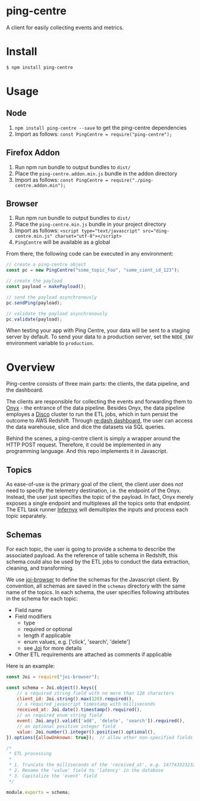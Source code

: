 # ping-centre

A client for easily collecting events and metrics.

# Install
```sh
$ npm install ping-centre
```

# Usage

## Node

1. `npm install ping-centre --save` to get the ping-centre dependencies
2. Import as follows: `const PingCentre = require("ping-centre");`

## Firefox Addon

1. Run npm run bundle to output bundles to `dist/`
2. Place the `ping-centre.addon.min.js` bundle in the addon directory
3. Import as follows: `const PingCentre = require("./ping-centre.addon.min");`

## Browser

1. Run npm run bundle to output bundles to `dist/`
2. Place the `ping-centre.min.js` bundle in your project directory
3. Import as follows: `<script type="text/javascript" src="ding-centre.min.js" charset="utf-8"></script>`
4. `PingCentre` will be available as a global

From there, the following code can be executed in any environment:

```js
// create a ping-centre object
const pc = new PingCentre("some_topic_foo", "some_cient_id_123");

// create the payload
const payload = makePayload();

// send the payload asynchronously
pc.sendPing(payload);

// validate the payload asynchronously
pc.validate(payload);
```

When testing your app with Ping Centre, your data will be sent to a staging server by default.
To send your data to a production server, set the `NODE_ENV` environment variable to `production`.

# Overview

Ping-centre consists of three main parts: the clients, the data pipeline, and the dashboard.

The clients are responsible for collecting the events and forwarding
them to [Onyx][Onyx Homepage] - the entrance of the data pipeline. Besides Onyx, the
data pipeline employes a [Disco][Disco Homepage] cluster to run the ETL jobs, which
in turn persist the outcome to AWS Redshift. Through [re:dash dashboard][Re:dash Dashboard],
the user can access the data warehouse, slice and dice the datasets via SQL queries.

Behind the scenes, a ping-centre client is simply a wrapper around the HTTP POST request.
Therefore, it could be implemented in any programming language. And this repo implements
it in Javascript.

## Topics

As ease-of-use is the primary goal of the client, the client user does *not* need to
specify the telemetry destination, i.e. the endpoint of the Onyx. Instead, the user
just specifies the topic of the payload. In fact, Onyx merely exposes a single endpoint and
multiplexes all the topics onto that endpoint. The ETL task runner [Infernyx][Infernyx Homepage]
will demultiplex the inputs and process each topic separately.

## Schemas

For each topic, the user is going to provide a schema to describe the associated payload.
As the reference of table schema in Redshift, this schema could also be used by the
ETL jobs to conduct the data extraction, cleaning, and transforming.


We use [joi-browser][Joi-browser Homepage] to define the schemas for the Javascript client. By convention, all
schemas are saved in the `schemas` directory with the same name of the topics. In each schema,
the user specifies following attributes in the schema for each topic:

* Field name
* Field modifiers
  - type
  - required or optional
  - length if applicable
  - enum values, e.g. ['click', 'search', 'delete']
  - see [Joi][Joi Homepage] for more details
* Other ETL requirements are attached as comments if applicable

Here is an example:

```js
const Joi = require("joi-browser");

const schema = Joi.object().keys({
    // a required string field with no more than 128 characters
    client_id: Joi.string().max(128).required(),
    // a required javascript timestamp with milliseconds
    received_at: Joi.date().timestamp().required(),
    // an required enum string field
    event: Joi.any().valid(['add', 'delete', 'search']).required(),
    // an optional positive integer field
    value: Joi.number().integer().positive().optional(),
}).options({allowUnknown: true});  // allow other non-specified fields

/*
 * ETL processing
 *
 * 1. Truncate the milliseconds of the 'received_at', e.g. 147743323232 -> 147743323
 * 2. Rename the 'value' field to 'latency' in the database
 * 3. Capitalize the 'event' field
 */

module.exports = schema;
```

[Onyx Homepage]: https://github.com/mozilla/onyx
[Disco Homepage]: http://discoproject.org/
[Re:dash Dashboard]: https://sql.telemetry.mozilla.org/
[Infernyx Homepage]: https://github.com/tspurway/infernyx
[Joi Homepage]: https://github.com/hapijs/joi
[Joi-browser Homepage]: https://github.com/jeffbski/joi-browser
